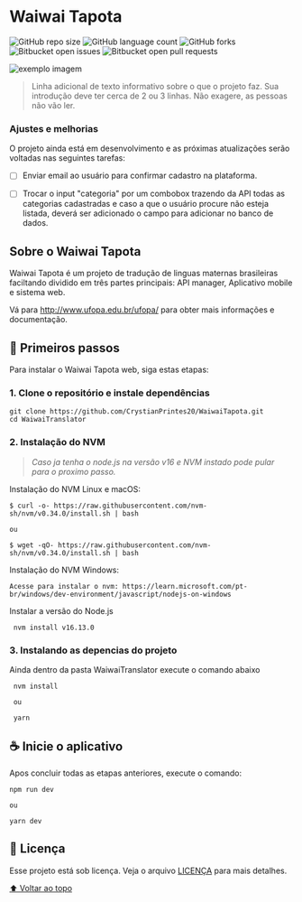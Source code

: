 # Waiwai Tapota

<!---Esses são exemplos. Veja https://shields.io para outras pessoas ou para personalizar este conjunto de escudos. Você pode querer incluir dependências, status do projeto e informações de licença aqui--->

![GitHub repo size](https://img.shields.io/github/repo-size/iuricode/README-template?style=for-the-badge)
![GitHub language count](https://img.shields.io/github/languages/count/iuricode/README-template?style=for-the-badge)
![GitHub forks](https://img.shields.io/github/forks/iuricode/README-template?style=for-the-badge)
![Bitbucket open issues](https://img.shields.io/bitbucket/issues/iuricode/README-template?style=for-the-badge)
![Bitbucket open pull requests](https://img.shields.io/bitbucket/pr-raw/iuricode/README-template?style=for-the-badge)

<img src="exemplo-image.png" alt="exemplo imagem">

> Linha adicional de texto informativo sobre o que o projeto faz. Sua introdução deve ter cerca de 2 ou 3 linhas. Não exagere, as pessoas não vão ler.

### Ajustes e melhorias

O projeto ainda está em desenvolvimento e as próximas atualizações serão voltadas nas seguintes tarefas:

- [ ] Enviar email ao usuário para confirmar cadastro na plataforma.
- [ ] Trocar o input "categoria" por um combobox trazendo da API todas as categorias cadastradas e caso a que o usuário procure não esteja listada, deverá ser adicionado o campo para adicionar no banco de dados.


## Sobre o Waiwai Tapota
Waiwai Tapota é um projeto de tradução de linguas maternas brasileiras faciltando dividido em três partes principais: API manager, Aplicativo mobile e sistema web.

Vá para http://www.ufopa.edu.br/ufopa/ para obter mais informações e documentação.

## 🚀 Primeiros passos

Para instalar o Waiwai Tapota web, siga estas etapas:

### 1. Clone o repositório e instale dependências

```
git clone https://github.com/CrystianPrintes20/WaiwaiTapota.git
cd WaiwaiTranslator
```
### 2. Instalação do NVM
> *Caso ja tenha o node.js na versão v16 e NVM instado pode pular para o proximo passo.*

Instalação do NVM Linux e macOS:
```
$ curl -o- https://raw.githubusercontent.com/nvm-sh/nvm/v0.34.0/install.sh | bash

ou

$ wget -qO- https://raw.githubusercontent.com/nvm-sh/nvm/v0.34.0/install.sh | bash
```

Instalação do NVM Windows:
```
Acesse para instalar o nvm: https://learn.microsoft.com/pt-br/windows/dev-environment/javascript/nodejs-on-windows
```
Instalar a versão do Node.js
```
 nvm install v16.13.0
```
### 3. Instalando as depencias do projeto
Ainda dentro da pasta WaiwaiTranslator execute o comando abaixo
```
 nvm install

 ou

 yarn
```

## ☕ Inicie o aplicativo

Apos concluir todas as etapas anteriores, execute o comando:

```
npm run dev

ou

yarn dev
```

## 📝 Licença

Esse projeto está sob licença. Veja o arquivo [LICENÇA](LICENSE.md) para mais detalhes.

[⬆ Voltar ao topo](#nome-do-projeto)<br>
